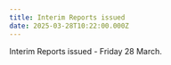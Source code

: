 ```yaml
---
title: Interim Reports issued
date: 2025-03-28T10:22:00.000Z
---
```

Interim Reports issued - Friday 28 March.
